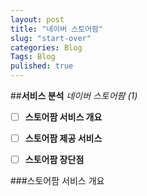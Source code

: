 ```yaml
---
layout: post
title: "네이버 스토어팜"
slug: "start-over"
categories: Blog
Tags: Blog
pulished: true
---
```


##**서비스 분석**
_네이버 스토어팜 (1)_
- [ ] **스토어팜 서비스 개요**
- [ ] **스토어팜 제공 서비스**
- [ ] **스토어팜 장단점**


###스토어팜 서비스 개요


  





